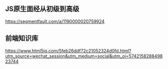 ## JS原生面经从初级到高级

https://segmentfault.com/a/1190000020759924


## 前端知识库

https://www.html5iq.com/5feb26ddf72c21052324d0fd.html?utm_source=wechat_session&utm_medium=social&utm_oi=574215828849823744